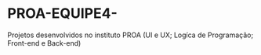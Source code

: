 # PROA-EQUIPE4-
Projetos desenvolvidos no instituto PROA (UI e UX; Logíca de Programação; Front-end e Back-end)
